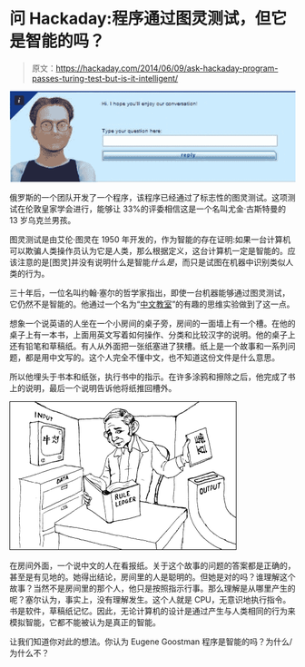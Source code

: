 # 问 Hackaday:程序通过图灵测试，但它是智能的吗？

> 原文：<https://hackaday.com/2014/06/09/ask-hackaday-program-passes-turing-test-but-is-it-intelligent/>

![turing test program screenshot](img/05eb59bc17f39d884b15a5e5f9972d0c.png)

俄罗斯的一个团队开发了一个程序，该程序已经通过了标志性的图灵测试。这项测试在伦敦皇家学会进行，能够让 33%的评委相信这是一个名叫尤金·古斯特曼的 13 岁乌克兰男孩。

图灵测试是由艾伦·图灵在 1950 年开发的，作为智能的存在证明:如果一台计算机可以欺骗人类操作员认为它是人类，那么根据定义，这台计算机一定是智能的。应该注意的是[图灵]并没有说明什么是智能*什么是*，而只是试图在机器中识别类似人类的行为。

三十年后，一位名叫约翰·塞尔的哲学家指出，即使一台机器能够通过图灵测试，它仍然不是智能的。他通过一个名为“[中文教室](http://en.wikipedia.org/wiki/Chinese_room)”的有趣的思维实验做到了这一点。

想象一个说英语的人坐在一个小房间的桌子旁，房间的一面墙上有一个槽。在他的桌子上有一本书，上面用英文写着如何操作、分类和比较汉字的说明。他的桌子上还有铅笔和草稿纸。有人从外面把一张纸塞进了狭槽。纸上是一个故事和一系列问题，都是用中文写的。这个人完全不懂中文，也不知道这份文件是什么意思。

所以他埋头于书本和纸张，执行书中的指示。在许多涂鸦和擦除之后，他完成了书上的说明，最后一个说明告诉他将纸推回槽外。

![comic of chinese room](img/1ec714238bd32ce334efa86c498687b2.png)

在房间外面，一个说中文的人在看报纸。关于这个故事的问题的答案都是正确的，甚至是有见地的。她得出结论，房间里的人是聪明的。但她是对的吗？谁理解这个故事？当然不是房间里的那个人，他只是按照指示行事。那么理解是从哪里产生的呢？塞尔认为，事实上，没有理解发生。这个人就是 CPU，无意识地执行指令。书是软件，草稿纸记忆。因此，无论计算机的设计是通过产生与人类相同的行为来模拟智能，它都不能被认为是真正的智能。

让我们知道你对此的想法。你认为 Eugene Goostman 程序是智能的吗？为什么/为什么不？